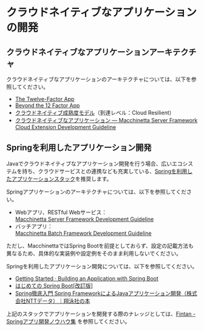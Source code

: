 # クラウドネイティブなアプリケーションの開発

## クラウドネイティブなアプリケーションアーキテクチャ

クラウドネイティブなアプリケーションのアーキテクチャについては、以下を参照してください。

* [The Twelve-Factor App](https://12factor.net/ja/)
* [Beyond the 12 Factor App](https://content.pivotal.io/ebooks/beyond-the-12-factor-app)
* [クラウドネイティブ成熟度モデル](https://www.slideshare.net/Pivotal/the-cloud-native-journey-58445711#16)（到達レベル：Cloud Resilient）
* [クラウドネイティブなアプリケーション — Macchinetta Server Framework Cloud Extension Development Guideline](https://macchinetta.github.io/cloud-guideline/current/ja/Overview/CloudNativeApplication.html)

## Springを利用したアプリケーション開発

Javaでクラウドネイティブなアプリケーション開発を行う場合、広いエコシステムを持ち、クラウドサービスとの連携なども充実している、[Springを利用したアプリケーションスタック](https://fintan-contents.github.io/spring-crib-notes/latest/html/architecture/index.html)を推奨します。

Springアプリケーションのアーキテクチャについては、以下を参照してください。

* Webアプリ、RESTful Webサービス：  
[Macchinetta Server Framework Development Guideline](https://macchinetta.github.io/server-guideline-thymeleaf/current/ja/)
* バッチアプリ：  
[Macchinetta Batch Framework Development Guideline](https://macchinetta.github.io/batch-guideline/current/ja/)

ただし、MacchinettaではSpring Bootを前提としておらず、設定の記載方法も異なるため、具体的な実装例や設定例をそのまま利用しないでください。

Springを利用したアプリケーション開発については、以下を参照してください。

* [Getting Started · Building an Application with Spring Boot](https://spring.io/guides/gs/spring-boot/)
* [はじめての Spring Boot[改訂版]](https://www.kohgakusha.co.jp/books/detail/978-4-7775-1969-9)
* [Spring徹底入門 Spring FrameworkによるJavaアプリケーション開発（株式会社NTTデータ）｜翔泳社の本](https://www.shoeisha.co.jp/book/detail/9784798142470)

上記のスタックでアプリケーションを開発する際のナレッジとしては、[Fintan - Springアプリ開発ノウハウ集](https://fintan.jp/?p=969) を参照してください。
